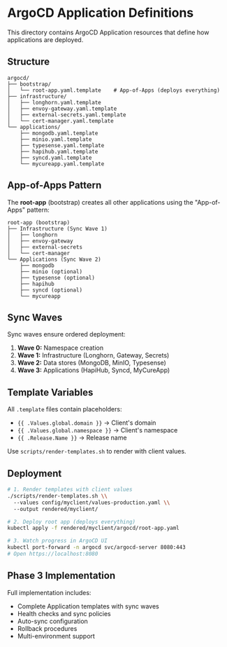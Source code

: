 # ArgoCD Application Definitions

This directory contains ArgoCD Application resources that define how applications are deployed.

## Structure

```
argocd/
├── bootstrap/
│   └── root-app.yaml.template    # App-of-Apps (deploys everything)
├── infrastructure/
│   ├── longhorn.yaml.template
│   ├── envoy-gateway.yaml.template
│   ├── external-secrets.yaml.template
│   └── cert-manager.yaml.template
└── applications/
    ├── mongodb.yaml.template
    ├── minio.yaml.template
    ├── typesense.yaml.template
    ├── hapihub.yaml.template
    ├── syncd.yaml.template
    └── mycureapp.yaml.template
```

## App-of-Apps Pattern

The **root-app** (bootstrap) creates all other applications using the "App-of-Apps" pattern:

```
root-app (bootstrap)
├── Infrastructure (Sync Wave 1)
│   ├── longhorn
│   ├── envoy-gateway
│   ├── external-secrets
│   └── cert-manager
└── Applications (Sync Wave 2)
    ├── mongodb
    ├── minio (optional)
    ├── typesense (optional)
    ├── hapihub
    ├── syncd (optional)
    └── mycureapp
```

## Sync Waves

Sync waves ensure ordered deployment:

1. **Wave 0:** Namespace creation
2. **Wave 1:** Infrastructure (Longhorn, Gateway, Secrets)
3. **Wave 2:** Data stores (MongoDB, MinIO, Typesense)
4. **Wave 3:** Applications (HapiHub, Syncd, MyCureApp)

## Template Variables

All `.template` files contain placeholders:

- `{{ .Values.global.domain }}` → Client's domain
- `{{ .Values.global.namespace }}` → Client's namespace
- `{{ .Release.Name }}` → Release name

Use `scripts/render-templates.sh` to render with client values.

## Deployment

```bash
# 1. Render templates with client values
./scripts/render-templates.sh \\
  --values config/myclient/values-production.yaml \\
  --output rendered/myclient/

# 2. Deploy root app (deploys everything)
kubectl apply -f rendered/myclient/argocd/root-app.yaml

# 3. Watch progress in ArgoCD UI
kubectl port-forward -n argocd svc/argocd-server 8080:443
# Open https://localhost:8080
```

## Phase 3 Implementation

Full implementation includes:
- Complete Application templates with sync waves
- Health checks and sync policies
- Auto-sync configuration
- Rollback procedures
- Multi-environment support
